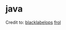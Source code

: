 # java
Credit to:
[blacklabelops](https://github.com/blacklabelops/java/blob/master/java-openjdk/Dockerfile)
[frol](https://github.com/frol/docker-alpine-glibc/blob/master/Dockerfile)
